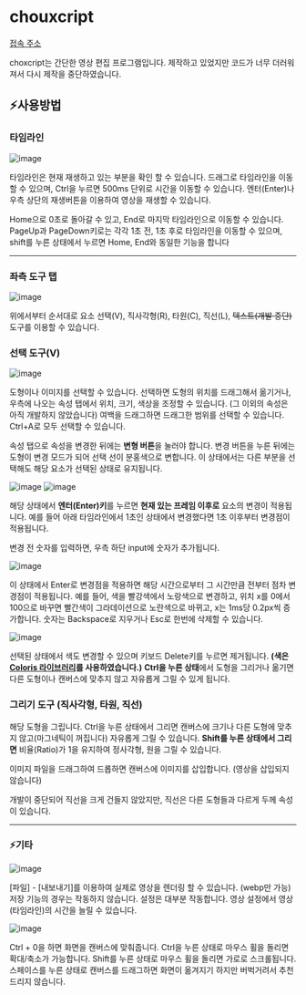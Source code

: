# chouxcript
[접속 주소](https://didam00.github.io/chouxcript/)

choxcript는 간단한 영상 편집 프로그램입니다. 제작하고 있었지만 코드가 너무 더러워져서 다시 제작을 중단하였습니다.

## ⚡사용방법
### 타임라인
![image](https://github.com/didam00/chouxcript/assets/47744125/8e4b2038-aa9e-49a2-a714-3cbf418ed003)

타임라인은 현재 재생하고 있는 부분을 확인 할 수 있습니다. 드래그로 타임라인을 이동할 수 있으며, Ctrl을 누르면 500ms 단위로 시간을 이동할 수 있습니다.
엔터(Enter)나 우측 상단의 재생버튼을 이용하여 영상을 재생할 수 있습니다.

Home으로 0초로 돌아갈 수 있고, End로 마지막 타임라인으로 이동할 수 있습니다. PageUp과 PageDown키로는 각각 1초 전, 1초 후로 타임라인을 이동할 수 있으며, shift를 누른 상태에서 누르면 Home, End와 동일한 기능을 합니다

***
### 좌측 도구 탭
![image](https://github.com/didam00/chouxcript/assets/47744125/fd86d982-816a-442c-b416-b495bf2ea8ed)

위에서부터 순서대로 요소 선택(V), 직사각형(R), 타원(C), 직선(L), ~~텍스트(개발 중단)~~ 도구를 이용할 수 있습니다.

### 선택 도구(V)
![image](https://github.com/didam00/chouxcript/assets/47744125/3c597cf3-6510-4e2c-aa83-2c6604d0ae51)

도형이나 이미지를 선택할 수 있습니다. 선택하면 도형의 위치를 드래그해서 옮기거나, 우측에 나오는 속성 탭에서 위치, 크기, 색상을 조정할 수 있습니다. (그 이외의 속성은 아직 개발하지 않았습니다) 여백을 드래그하면 드래그한 범위를 선택할 수 있습니다. Ctrl+A로 모두 선택할 수 있습니다.

속성 탭으로 속성을 변경한 뒤에는 **변형 버튼**을 눌러야 합니다. 변경 버튼을 누른 뒤에는 도형이 변경 모드가 되어 선택 선이 분홍색으로 변합니다. 이 상태에서는 다른 부분을 선택해도 해당 요소가 선택된 상태로 유지됩니다.

![image](https://github.com/didam00/chouxcript/assets/47744125/c52124a2-52f3-4a94-b7a7-44423ac96851)
![image](https://github.com/didam00/chouxcript/assets/47744125/313f2266-2a7a-4dab-8531-0020dac2eb91)


해당 상태에서 **엔터(Enter)키**를 누르면 **현재 있는 프레임 이후로** 요소의 변경이 적용됩니다. 예를 들어 아래 타임라인에서 1초인 상태에서 변경했다면 1초 이후부터 변경점이 적용됩니다.

변경 전 숫자를 입력하면, 우측 하단 input에 숫자가 추가됩니다.

![image](https://github.com/didam00/chouxcript/assets/47744125/c41d0edc-4d44-4188-ad01-420f3c31ed6b)

이 상태에서 Enter로 변경점을 적용하면 해당 시간으로부터 그 시간만큼 전부터 점차 변경점이 적용됩니다. 예를 들어, 색을 빨강색에서 노랑색으로 변경하고, 위치 x를 0에서 100으로 바꾸면 빨간색이 그라데이션으로 노란색으로 바뀌고, x는 1ms당 0.2px씩 증가합니다. 숫자는 Backspace로 지우거나 Esc로 한번에 삭제할 수 있습니다.

![image](https://github.com/didam00/chouxcript/assets/47744125/8fd0d572-4402-41fa-85c1-d7cf642bd223)

선택된 상태에서 색도 변경할 수 있으며 키보드 Delete키를 누르면 제거됩니다.
**(색은 [Coloris 라이브러리](https://coloris.js.org/)를 사용하였습니다.)**
**Ctrl을 누른 상태**에서 도형을 그리거나 옮기면 다른 도형이나 캔버스에 맞추지 않고 자유롭게 그릴 수 있게 됩니다.

### 그리기 도구 (직사각형, 타원, 직선)
해당 도형을 그립니다. Ctrl을 누른 상태에서 그리면 캔버스에 크기나 다른 도형에 맞추지 않고(마그네틱이 꺼집니다) 자유롭게 그릴 수 있습니다. **Shift를 누른 상태에서 그리면** 비율(Ratio)가 1을 유지하여 정사각형, 원을 그릴 수 있습니다.

이미지 파일을 드래그하여 드롭하면 캔버스에 이미지를 삽입합니다. (영상을 삽입되지 않습니다)

개발이 중단되어 직선을 크게 건들지 않았지만, 직선은 다른 도형들과 다르게 두께 속성이 있습니다.

***
### ⚡기타
![image](https://github.com/didam00/chouxcript/assets/47744125/09f7fb4c-150d-4751-a2dc-379af55120b3)

[파일] - [내보내기]를 이용하여 실제로 영상을 렌더링 할 수 있습니다. (webp만 가능) 저장 기능의 경우는 작동하지 않습니다. 설정은 대부분 작동합니다. 영상 설정에서 영상(타임라인)의 시간을 늘릴 수 있습니다.

![image](https://github.com/didam00/chouxcript/assets/47744125/09fe5534-0b36-4dd5-a4d6-4577b6f07680)

Ctrl + 0을 하면 화면을 캔버스에 맞춰줍니다. Ctrl을 누른 상태로 마우스 휠을 돌리면 확대/축소가 가능합니다. Shift를 누른 상태로 마우스 휠을 돌리면 가로로 스크롤됩니다. 스페이스를 누른 상태로 캔버스를 드래그하면 화면이 옮겨지기 하지만 버벅거려서 추천드리지 않습니다. 
